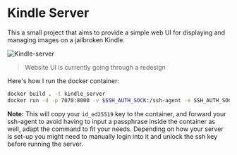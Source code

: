 # Kindle Server

This a small project that aims to provide a simple web UI for displaying and managing images on a jailbroken Kindle.

![Kindle-server](https://github.com/user-attachments/assets/dd1f34be-b210-480e-a45f-a1427c453ae4)

> Website UI is currently going through a redesign

Here's how I run the docker container:

```bash
docker build . -t kindle_server
docker run -d -p 7070:8000 -v $SSH_AUTH_SOCK:/ssh-agent -e SSH_AUTH_SOCK=/ssh-agent -v ~/.ssh/id_ed25519:/root/.ssh/id_ed25519:ro -v ~/.ssh/known_hosts:/root/.ssh/known_hosts:ro --name kindle kindle_server
```

**Note:** This will copy your `id_ed25519` key to the container, and forward your ssh-agent to avoid having to input a passphrase inside the container as well, adapt the command to fit your needs. Depending on how your server is set-up you might need to manually login into it and unlock the ssh key before running the server.
